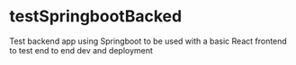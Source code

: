 # testSpringbootBacked
Test backend app using Springboot to be used with a basic React frontend to test end to end dev and deployment
